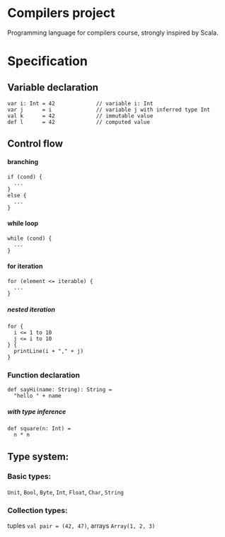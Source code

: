 # Compilers project

Programming language for compilers course, strongly inspired by Scala.

# Specification

## Variable declaration

```
var i: Int = 42             // variable i: Int
var j      = i              // variable j with inferred type Int
val k      = 42             // immutable value
def l      = 42             // computed value
```
<!-- ```
lazy val m = 42             // lazy value, computed at first access *
``` -->

## Control flow

#### branching

```
if (cond) {
  ...
}
else {
  ...
}
```

#### while loop

```
while (cond) {
  ...
}
```

#### for iteration

```
for (element <= iterable) {
  ...
}
```

##### nested iteration

```
for {
  i <= 1 to 10
  j <= i to 10
} {
  printLine(i + "," + j)
}
```

<!-- #### match expression *

```
i match {
  case 42 => "the answer"
  case 47 => "random number"
  case _  => "default"
}
```

#### for mapping *

```
val result = for (element <= iterable) = {
  ...
}
``` -->

### Function declaration
<!-- ## Function / method declaration -->

```
def sayHi(name: String): String =
  "hello " + name
```

##### with type inference

```
def square(n: Int) =
  n * n
```

<!-- #### function literals *

```
val double = (i: Int) => 2 * i
``` -->

## Type system:

### Basic types:

<!-- add algebraic structures into type system like Numeric (Group / Monoid ... ?) -->
`Unit`, `Bool`, `Byte`, `Int`, `Float`, `Char`, `String`

<!-- ### Advanced types:

`Long` (infinite precision),
`Rational[A]` -->

### Collection types:

<!-- tuples `Tuple2[A, B] ...` -->
tuples `val pair = (42, 47)`,
arrays `Array(1, 2, 3)`
<!-- type constraints -->
<!-- `Array[A]`, `List[A]`, `Range[A]`, `Iterable[A]`
`Set[A]`, `Map[A, B]` -->

<!-- ### Internal types *
`Any`, `AnyVal`, `Nothing`, `Unit` -->

<!-- #### type aliases *

```
type IntAlias = Int
```

#### type definition *

```
type NewType = {
  ...
}
```

#### extending types *

```
type ThisType(name: String) = SuperType(name) + AnotherType + {
  ...
}
```

#### generics *

```
type Option[A](t: A) = {
  ...
}
``` -->
